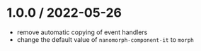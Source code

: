 
1.0.0 / 2022-05-26
==================

 * remove automatic copying of event handlers
 * change the default value of `nanomorph-component-it` to `morph`
